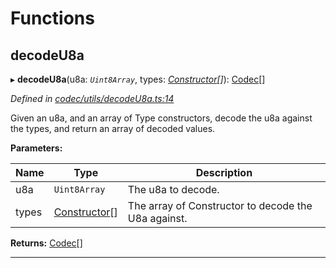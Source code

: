 

# Functions

<a id="decodeu8a"></a>

##  decodeU8a

▸ **decodeU8a**(u8a: *`Uint8Array`*, types: *[Constructor](_types_.md#constructor)[]*): [Codec](../interfaces/_types_.codec.md)[]

*Defined in [codec/utils/decodeU8a.ts:14](https://github.com/polkadot-js/api/blob/c466a51/packages/types/src/codec/utils/decodeU8a.ts#L14)*

Given an u8a, and an array of Type constructors, decode the u8a against the types, and return an array of decoded values.

**Parameters:**

| Name | Type | Description |
| ------ | ------ | ------ |
| u8a | `Uint8Array` |  The u8a to decode. |
| types | [Constructor](_types_.md#constructor)[] |  The array of Constructor to decode the U8a against. |

**Returns:** [Codec](../interfaces/_types_.codec.md)[]

___

